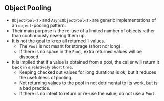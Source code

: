 ﻿## Object Pooling
- `ObjectPool<T>` and `AsyncObjectPool<T>` are generic implementations of an `object`-pooling pattern.
- Their main purpose is the re-use of a limited number of objects rather than continuously new-ing them up.
- It is not the goal to keep all returned `T` values.
  - The `Pool` is not meant for storage (short nor long).
  - If there is no space in the `Pool`, extra returned values will be disposed.
- It is implied that if a value is obtained from a pool, the caller will return it back in a relatively short time.
  - Keeping checked out values for long durations is _ok_, but it reduces the usefulness of pooling.
  - Not returning values to the pool in not detrimental to its work, but is a bad practice.
  - If there is no intent to return or re-use the value, do not use a `Pool`.